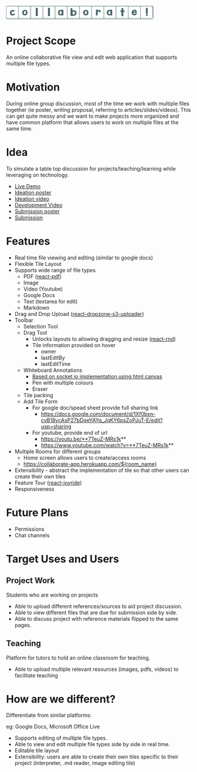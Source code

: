 ![collaborate!](/public/assets/logo.png)

Project Scope
===
An online collaborative file view and edit web application that supports multiple file types.

Motivation
===
During online group discussion, most of the time we work with multiple files together (ie poster, writing proposal, referring to articles/slides/videos). This can get quite messy and we want to make projects more organized and have common platform that allows users to work on multiple files at the same time.

Idea
===
To simulate a table top discussion for projects/teaching/learning while leveraging on technology.
* [Live Demo](http://collaborate-app.herokuapp.com/default)
* [Ideation poster](http://imgur.com/a/rIfQm)
* [Ideation video](https://youtu.be/GKMJ62m6eyM)
* [Development Video](https://youtu.be/fPaHSTDO05o)
* [Submission poster](http://imgur.com/a/jAMeL)
* [Submission](https://youtu.be/7TeuZ-MRs1k)

Features
===
- Real time file viewing and editing (similar to google docs)
- Flexible Tile Layout
- Supports wide range of file types
  - PDF ([react-pdf](https://github.com/wojtekmaj/react-pdf))
  - Image
  - Video (Youtube)
  - Google Docs
  - Text (textarea for edit)
  - Markdown
- Drag and Drop Upload ([react-dropzone-s3-uploader](https://github.com/founderlab/react-dropzone-s3-uploader))
- Toolbar
  - Selection Tool
  - Drag Tool
    - Unlocks layouts to allowing dragging and resize ([react-rnd](https://github.com/bokuweb/react-rnd))
    - Tile information provided on hover
      - owner
      - lastEditBy
      - lastEditTime
  - Whiteboard Annotations
    - [Based on socket io implementation using html canvas](https://github.com/socketio/socket.io/tree/master/examples/whiteboard)
    - Pen with multiple colours
    - Eraser
  - Tile packing
  - Add Tile Form
    - For google doc/spead sheet provide full sharing link
      - https://docs.google.com/document/d/1Xf0bxn-cvB18ycAxP27bDqeYAYq_JqKY6psZoPJuT-E/edit?usp=sharing
    - For youtube, provide end of url
      - https://youtu.be/**7TeuZ-MRs1k**
      - https://www.youtube.com/watch?v=**7TeuZ-MRs1k**
- Multiple Rooms for different groups
  - Home screen allows users to create/access rooms 
  - https://collaborate-app.herokuapp.com/${room_name}
- Extensibility - abstract the implementation of tile so that other users can create their own tiles
- Feature Tour ([react-joyride](https://github.com/gilbarbara/react-joyride))
- Responsiveness

Future Plans
===
- Permissions
- Chat channels

Target Uses and Users
===
Project Work
---
Students who are working on projects
* Able to upload different references/sources to aid project discussion.
* Able to view different files that are due for submission side by side.
* Able to discuss project with reference materials flipped to the same pages.

Teaching
---
Platform for tutors to hold an online classroom for teaching.
* Able to upload multiple relevant resources (images, pdfs, videos) to facilitate teaching

How are we different?
===
Differentiate from similar platforms:

eg: Google Docs, Microsoft Office Live

* Supports editing of multiple file types.
* Able to view and edit multiple file types side by side in real time.
* Editable tile layout
* Extensibility: users are able to create their own tiles specific to their project (interpreter, .md reader, image editing tile)
